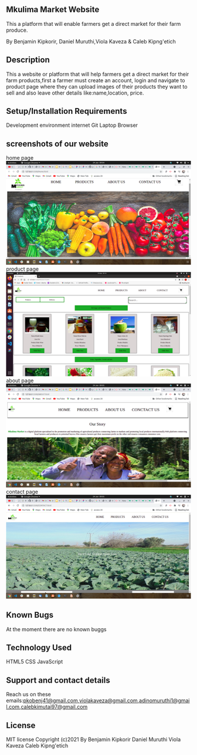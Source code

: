 ## Mkulima Market Website
This a platform that will enable farmers  get a direct market for their farm produce. 

By Benjamin Kipkorir, Daniel Muruthi,Viola Kaveza & Caleb Kipng'etich

## Description
This a website or platform that will help farmers get a direct market for their farm products,first a farmer must create an account, login and navigate to product page where they can upload images of their products they want to sell and also leave other details like:name,location, price.

## Setup/Installation Requirements
Development environment
internet
Git
Laptop
Browser
## screenshots of our website
home page
<img src="./images/home.png" alt="home page">
product page
<img src="./images/product.png" alt="product page">
about page
<img src="./images/about.png" alt="about page">
contact page
<img src="./images/contact.png" alt="contact page">




## Known Bugs
At the moment there are no known buggs

## Technology Used
HTML5
CSS 
JavaScript

## Support and contact details
Reach us on these emails:pkobenj41@gmail.com,violakaveza@gmail.com,adinomuruthi1@gmail.com,calebkimutai97@gmail.com

## License
MIT license
Copyright (c)2021 By Benjamin Kipkorir
                     Daniel Muruthi
                     Viola Kaveza
                     Caleb Kipng'etich   